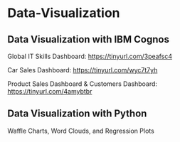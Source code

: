 # Data-Visualization

## Data Visualization with IBM Cognos
   Global IT Skills Dashboard: https://tinyurl.com/3peafsc4

Car Sales Dashboard: https://tinyurl.com/wyc7t7yh

Product Sales Dashboard & Customers Dashboard: https://tinyurl.com/4amybtbr

## Data Visualization with Python
   Waffle Charts, Word Clouds, and Regression Plots
